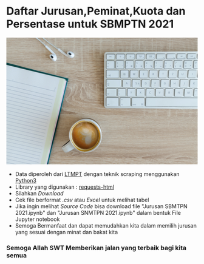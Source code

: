 # Daftar Jurusan,Peminat,Kuota dan Persentase untuk SBMPTN 2021

![Gambar dari unsplash](gambar.jpg "Gambar Hanya Pemanis")

* Data diperoleh dari [LTMPT](https://ltmpt.ac.id) dengan teknik scraping menggunakan [Python3](https://www.python.org/)<br>
* Library yang digunakan : [requests-html](https://pypi.org/project/requests-html/)
* Silahkan *Download*
* Cek file berformat *.csv* atau *Excel* untuk melihat tabel
* Jika ingin melihat *Source Code* bisa download file "Jurusan SBMTPN 2021.ipynb" dan "Jurusan SNMTPN 2021.ipynb" dalam bentuk File Jupyter notebook
* Semoga Bermanfaat dan dapat memudahkan kita dalam memilih jurusan yang sesuai dengan minat dan bakat kita<br>

### Semoga Allah SWT Memberikan jalan yang terbaik bagi kita semua
